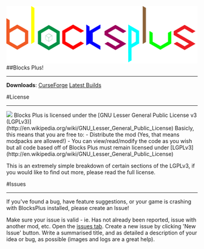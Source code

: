 ![Logo](https://raw.githubusercontent.com/DylanGore/BlocksPlus/master/src/main/resources/assets/logo.png)
##Blocks Plus!
***
**Downloads**: [CurseForge](http://minecraft.curseforge.com/mc-mods/62321-blocks-plus) [Latest Builds](http://master.creeperrepo.net/job/BlocksPlus/)


#License
***
<img src="https://www.gnu.org/graphics/lgplv3-147x51.png" />
Blocks Plus is licensed under the [GNU Lesser General Public License v3 (LGPLv3)](http://en.wikipedia.org/wiki/GNU_Lesser_General_Public_License) 
Basicly, this means that you are free to:
- Distribute the mod (Yes, that means modpacks are allowed!)
- You can view/read/modify the code as you wish but all code based off of Blocks Plus must remain licensed under [LGPLv3](http://en.wikipedia.org/wiki/GNU_Lesser_General_Public_License)

This is an extremely simple breakdown of certain sections of the LGPLv3, if you would like to find out more, please read the full license.

#Issues
***

If you've found a bug, have feature suggestions, or your game is crashing with BlocksPlus installed, please create an Issue!

Make sure your issue is valid - ie. Has not already been reported, issue with another mod, etc.
Open the [issues tab](https://github.com/DylanGore/BlocksPlus/issues).
Create a new issue by clicking 'New Issue' button.
Write a summarised title, and as detailed a description of your idea or bug, as possible (images and logs are a great help).

